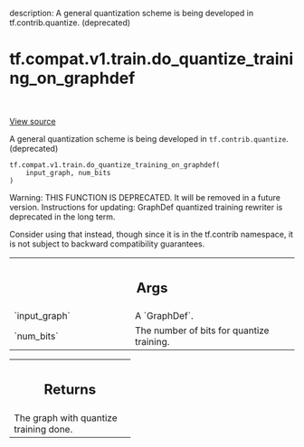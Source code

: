 description: A general quantization scheme is being developed in tf.contrib.quantize. (deprecated)

<div itemscope itemtype="http://developers.google.com/ReferenceObject">
<meta itemprop="name" content="tf.compat.v1.train.do_quantize_training_on_graphdef" />
<meta itemprop="path" content="Stable" />
</div>

# tf.compat.v1.train.do_quantize_training_on_graphdef

<!-- Insert buttons and diff -->

<table class="tfo-notebook-buttons tfo-api nocontent" align="left">

</table>

<a target="_blank" href="/code/stable/tensorflow/python/training/quantize_training.py">View source</a>



A general quantization scheme is being developed in `tf.contrib.quantize`. (deprecated)

<pre class="devsite-click-to-copy prettyprint lang-py tfo-signature-link">
<code>tf.compat.v1.train.do_quantize_training_on_graphdef(
    input_graph, num_bits
)
</code></pre>



<!-- Placeholder for "Used in" -->

Warning: THIS FUNCTION IS DEPRECATED. It will be removed in a future version.
Instructions for updating:
GraphDef quantized training rewriter is deprecated in the long term.

Consider using that instead, though since it is in the tf.contrib namespace,
it is not subject to backward compatibility guarantees.

<!-- Tabular view -->
 <table class="responsive fixed orange">
<colgroup><col width="214px"><col></colgroup>
<tr><th colspan="2"><h2 class="add-link">Args</h2></th></tr>

<tr>
<td>
`input_graph`
</td>
<td>
A `GraphDef`.
</td>
</tr><tr>
<td>
`num_bits`
</td>
<td>
The number of bits for quantize training.
</td>
</tr>
</table>



<!-- Tabular view -->
 <table class="responsive fixed orange">
<colgroup><col width="214px"><col></colgroup>
<tr><th colspan="2"><h2 class="add-link">Returns</h2></th></tr>
<tr class="alt">
<td colspan="2">
The graph with quantize training done.
</td>
</tr>

</table>

